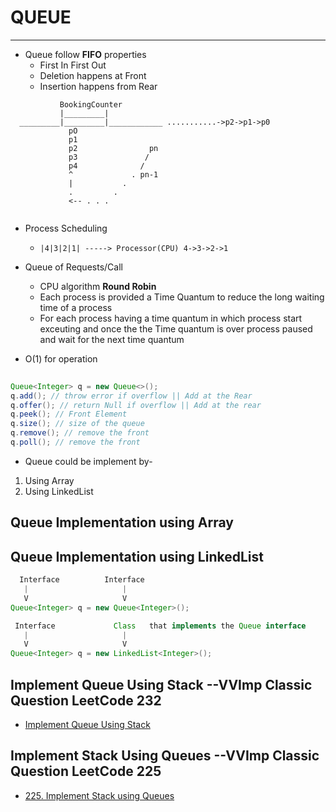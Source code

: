 # QUEUE
***
- Queue follow **FIFO** properties
  - First In First Out
  - Deletion happens at Front
  - Insertion happens from Rear
```
           BookingCounter
           |_________|
  _________|_________|____________ ...........->p2->p1->p0
             pO
             p1
             p2                pn
             p3               /
             p4              /
             ^             . pn-1
             |           .
             .         .
             <-- . . .
             
```
- Process Scheduling
  - ``` |4|3|2|1| -----> Processor(CPU) 4->3->2->1 ```
- Queue of Requests/Call
  - CPU algorithm **Round Robin**
  - Each process is provided a Time Quantum to reduce the long waiting time of a process
  - For each process having a time quantum in which process start exceuting and once the the Time quantum is over process paused and wait for the next time quantum

- O(1) for operation
```java
  
Queue<Integer> q = new Queue<>();
q.add(); // throw error if overflow || Add at the Rear
q.offer(); // return Null if overflow || Add at the rear
q.peek(); // Front Element
q.size(); // size of the queue
q.remove(); // remove the front
q.poll(); // remove the front

```
- Queue could be implement by-
1. Using Array
2. Using LinkedList

## Queue Implementation using Array



## Queue Implementation using LinkedList

```Java
  Interface          Interface
   |                     |
   V                     V
Queue<Integer> q = new Queue<Integer>();

 Interface             Class   that implements the Queue interface
   |                     |
   V                     V
Queue<Integer> q = new LinkedList<Integer>();
```

## Implement Queue Using Stack --VVImp Classic Question LeetCode 232
- [Implement Queue Using Stack]()

## Implement Stack Using Queues --VVImp Classic Question LeetCode 225
- [225. Implement Stack using Queues](https://leetcode.com/problems/implement-stack-using-queues/)

